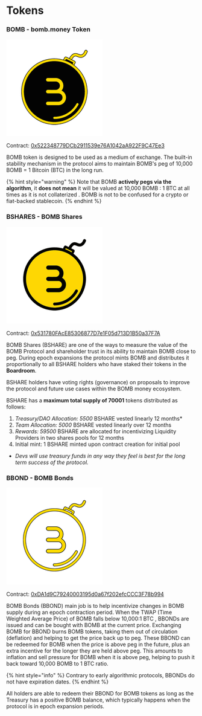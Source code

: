 # Tokens

### BOMB - bomb.money Token

![bomb.money (BOMB)](../.gitbook/assets/bomb-256.png)

Contract: [0x522348779DCb2911539e76A1042aA922F9C47Ee3](https://bscscan.com/address/0x522348779dcb2911539e76a1042aa922f9c47ee3)



BOMB token is designed to be used as a medium of exchange. The built-in stability mechanism in the protocol aims to maintain BOMB's peg of 10,000 BOMB = 1 Bitcoin (BTC) in the long run.&#x20;

{% hint style="warning" %}
Note that BOMB **actively pegs via the algorithm**, it **does not mean** it will be valued at 10,000 BOMB : 1 BTC at all times as it is not collaterized . BOMB is not to be confused for a crypto or fiat-backed stablecoin.
{% endhint %}

### BSHARES - BOMB Shares

![BSHARE](../.gitbook/assets/bshare-256.png)

Contract: [0x531780FAcE85306877D7e1F05d713D1B50a37F7A](https://bscscan.com/address/0x531780face85306877d7e1f05d713d1b50a37f7a)

BOMB Shares (BSHARE) are one of the ways to measure the value of the BOMB Protocol and shareholder trust in its ability to maintain BOMB close to peg. During epoch expansions the protocol mints BOMB and distributes it proportionally to all BSHARE holders who have staked their tokens in the **Boardroom**.

BSHARE holders have voting rights (governance) on proposals to improve the protocol and future use cases within the BOMB money ecosystem.

BSHARE has a **maximum total supply of 70001** tokens distributed  as follows:

1. _Treasury/DAO Allocation: 5500_ BSHARE vested linearly 12 months\*
2. _Team Allocation: 5000_ BSHARE vested linearly over 12 months
3. _Rewards: 59500_ BSHARE are allocated for incentivizing Liquidity Providers in two shares pools for 12 months
4. Initial mint: 1 BSHARE minted upon contract creation for initial pool

* _Devs will use treasury funds in any way they feel is best for the long term success of the protocol._&#x20;

### BBOND - BOMB Bonds

![BBOND](../.gitbook/assets/bbond-256.png)

Contract: [0xDA1d9C79240003195d0a67f202efcCCC3F78b994](https://bscscan.com/address/0xda1d9c79240003195d0a67f202efcccc3f78b994)

BOMB Bonds (BBOND) main job is to help incentivize changes in BOMB supply during an epoch contraction period. When the TWAP (Time Weighted Average Price) of BOMB falls below 10,000:1 BTC ,  BBONDs are issued and can be bought with BOMB at the current price. Exchanging BOMB for BBOND burns BOMB tokens, taking them out of circulation (deflation) and helping to get the price back up to peg. These BBOND can be redeemed for BOMB when the price is above peg in the future, plus an extra incentive for the longer they are held above peg. This amounts to inflation and sell pressure for BOMB when it is above peg, helping to push it back toward 10,000 BOMB to 1 BTC ratio.

{% hint style="info" %}
Contrary to early algorithmic protocols, BBONDs do not have expiration dates.&#x20;
{% endhint %}

All holders are able to redeem their BBOND for BOMB tokens as long as the Treasury has a positive BOMB balance, which typically happens when the protocol is in epoch expansion periods.
